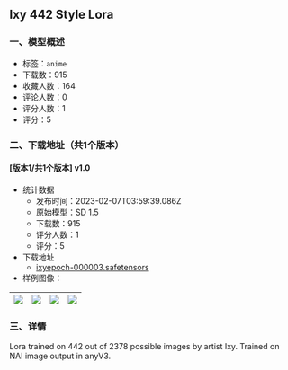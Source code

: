 ## Ixy 442 Style Lora
### 一、模型概述

- 标签：`anime`
- 下载数：915
- 收藏人数：164
- 评论人数：0
- 评分人数：1
- 评分：5

### 二、下载地址（共1个版本）

#### [版本1/共1个版本] v1.0

- 统计数据
  - 发布时间：2023-02-07T03:59:39.086Z
  - 原始模型：SD 1.5
  - 下载数：915
  - 评分人数：1
  - 评分：5
- 下载地址
  - [ixyepoch-000003.safetensors](https://civitai.com/api/download/models/6943)
- 样例图像：

| <img src="https://image.civitai.com/xG1nkqKTMzGDvpLrqFT7WA/bb99c966-4dde-411f-0371-77cff1c9a300/width=450/63509.jpeg" /> | <img src="https://image.civitai.com/xG1nkqKTMzGDvpLrqFT7WA/2170b3a5-c1b2-448d-048e-97bd98988e00/width=450/63520.jpeg" /> | <img src="https://image.civitai.com/xG1nkqKTMzGDvpLrqFT7WA/b4271f7c-c483-4d0c-a876-65bd84b6f600/width=450/63519.jpeg" /> | <img src="https://image.civitai.com/xG1nkqKTMzGDvpLrqFT7WA/79d448ad-f03b-4867-6ae6-08b6f576e900/width=450/63518.jpeg" /> |
| ---- | ---- | ---- | ---- |


### 三、详情
<p>Lora trained on 442 out of 2378 possible images by artist Ixy. Trained on NAI image output in anyV3.</p>